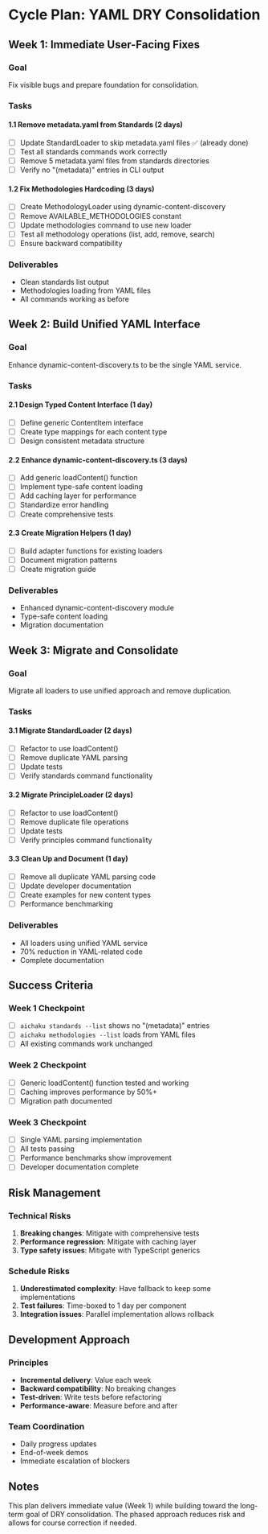 # Cycle Plan: YAML DRY Consolidation

## Week 1: Immediate User-Facing Fixes

### Goal

Fix visible bugs and prepare foundation for consolidation.

### Tasks

#### 1.1 Remove metadata.yaml from Standards (2 days)

- [ ] Update StandardLoader to skip metadata.yaml files ✅ (already done)
- [ ] Test all standards commands work correctly
- [ ] Remove 5 metadata.yaml files from standards directories
- [ ] Verify no "(metadata)" entries in CLI output

#### 1.2 Fix Methodologies Hardcoding (3 days)

- [ ] Create MethodologyLoader using dynamic-content-discovery
- [ ] Remove AVAILABLE_METHODOLOGIES constant
- [ ] Update methodologies command to use new loader
- [ ] Test all methodology operations (list, add, remove, search)
- [ ] Ensure backward compatibility

### Deliverables

- Clean standards list output
- Methodologies loading from YAML files
- All commands working as before

## Week 2: Build Unified YAML Interface

### Goal

Enhance dynamic-content-discovery.ts to be the single YAML service.

### Tasks

#### 2.1 Design Typed Content Interface (1 day)

- [ ] Define generic ContentItem interface
- [ ] Create type mappings for each content type
- [ ] Design consistent metadata structure

#### 2.2 Enhance dynamic-content-discovery.ts (3 days)

- [ ] Add generic loadContent<T>() function
- [ ] Implement type-safe content loading
- [ ] Add caching layer for performance
- [ ] Standardize error handling
- [ ] Create comprehensive tests

#### 2.3 Create Migration Helpers (1 day)

- [ ] Build adapter functions for existing loaders
- [ ] Document migration patterns
- [ ] Create migration guide

### Deliverables

- Enhanced dynamic-content-discovery module
- Type-safe content loading
- Migration documentation

## Week 3: Migrate and Consolidate

### Goal

Migrate all loaders to use unified approach and remove duplication.

### Tasks

#### 3.1 Migrate StandardLoader (2 days)

- [ ] Refactor to use loadContent<Standard>()
- [ ] Remove duplicate YAML parsing
- [ ] Update tests
- [ ] Verify standards command functionality

#### 3.2 Migrate PrincipleLoader (2 days)

- [ ] Refactor to use loadContent<Principle>()
- [ ] Remove duplicate file operations
- [ ] Update tests
- [ ] Verify principles command functionality

#### 3.3 Clean Up and Document (1 day)

- [ ] Remove all duplicate YAML parsing code
- [ ] Update developer documentation
- [ ] Create examples for new content types
- [ ] Performance benchmarking

### Deliverables

- All loaders using unified YAML service
- 70% reduction in YAML-related code
- Complete documentation

## Success Criteria

### Week 1 Checkpoint

- [ ] `aichaku standards --list` shows no "(metadata)" entries
- [ ] `aichaku methodologies --list` loads from YAML files
- [ ] All existing commands work unchanged

### Week 2 Checkpoint

- [ ] Generic loadContent() function tested and working
- [ ] Caching improves performance by 50%+
- [ ] Migration path documented

### Week 3 Checkpoint

- [ ] Single YAML parsing implementation
- [ ] All tests passing
- [ ] Performance benchmarks show improvement
- [ ] Developer documentation complete

## Risk Management

### Technical Risks

1. **Breaking changes**: Mitigate with comprehensive tests
2. **Performance regression**: Mitigate with caching layer
3. **Type safety issues**: Mitigate with TypeScript generics

### Schedule Risks

1. **Underestimated complexity**: Have fallback to keep some implementations
2. **Test failures**: Time-boxed to 1 day per component
3. **Integration issues**: Parallel implementation allows rollback

## Development Approach

### Principles

- **Incremental delivery**: Value each week
- **Backward compatibility**: No breaking changes
- **Test-driven**: Write tests before refactoring
- **Performance-aware**: Measure before and after

### Team Coordination

- Daily progress updates
- End-of-week demos
- Immediate escalation of blockers

## Notes

This plan delivers immediate value (Week 1) while building toward the long-term goal of DRY consolidation. The phased
approach reduces risk and allows for course correction if needed.
